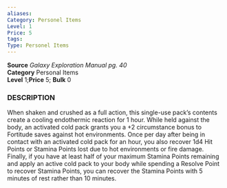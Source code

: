 ```yaml
---
aliases: 
Category: Personel Items
Level: 1
Price: 5
tags: 
Type: Personel Items
---
```

**Source** _Galaxy Exploration Manual pg. 40_  
**Category** Personal Items  
**Level** 1;**Price** 5; **Bulk** 0

### DESCRIPTION

When shaken and crushed as a full action, this single-use pack’s contents create a cooling endothermic reaction for 1 hour. While held against the body, an activated cold pack grants you a +2 circumstance bonus to Fortitude saves against hot environments. Once per day after being in contact with an activated cold pack for an hour, you also recover 1d4 Hit Points or Stamina Points lost due to hot environments or fire damage. Finally, if you have at least half of your maximum Stamina Points remaining and apply an active cold pack to your body while spending a Resolve Point to recover Stamina Points, you can recover the Stamina Points with 5 minutes of rest rather than 10 minutes.
